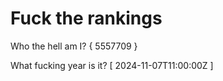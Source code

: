 # Fuck the rankings

Who the hell am I?
{ 5557709 }

What fucking year is it?
[ 2024-11-07T11:00:00Z ]
